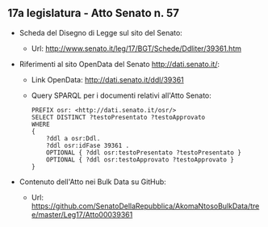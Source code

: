 ## 17a legislatura - Atto Senato n. 57 ##

* Scheda del Disegno di Legge sul sito del Senato:
	* Url: http://www.senato.it/leg/17/BGT/Schede/Ddliter/39361.htm

* Riferimenti al sito OpenData del Senato http://dati.senato.it/:
	* Link OpenData: http://dati.senato.it/ddl/39361
	* Query SPARQL per i documenti relativi all'Atto Senato:

        ```
        PREFIX osr: <http://dati.senato.it/osr/>  
		SELECT DISTINCT ?testoPresentato ?testoApprovato  
		WHERE  
		{  
		    ?ddl a osr:Ddl.  
		    ?ddl osr:idFase 39361 .  
		    OPTIONAL { ?ddl osr:testoPresentato ?testoPresentato }  
		    OPTIONAL { ?ddl osr:testoApprovato ?testoApprovato }  
		}
		```
* Contenuto dell'Atto nei Bulk Data su GitHub:
    * Url: https://github.com/SenatoDellaRepubblica/AkomaNtosoBulkData/tree/master/Leg17/Atto00039361		